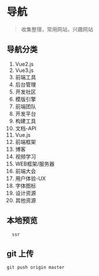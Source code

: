 # 导航

> 收集整理，常用网站，兴趣网站

## 导航分类

1. Vue2.js
2. Vue3.js
3. 前端工具
4. 后台管理
5. 开发社区
6. 模版引擎
7. 前端团队
8. 开发平台
9. 构建工具
10. 文档-API
11. Vue.js
12. 前端框架
13. 博客
14. 视频学习
15. WEB框架/服务器
16. 前端大会
17. 用户体验-UX
18. 字体图标
19. 设计资源
20. 其他资源


<!-- 图形动效
游戏框架
前端大会
CSS相关
Node.js相关
工具 IDE
调试工具

在线工具
前端公众号
前端大牛
书籍推荐
签到任务 -->

## 本地预览

```
  ssr
```

## git 上传

```
git push origin master
```
